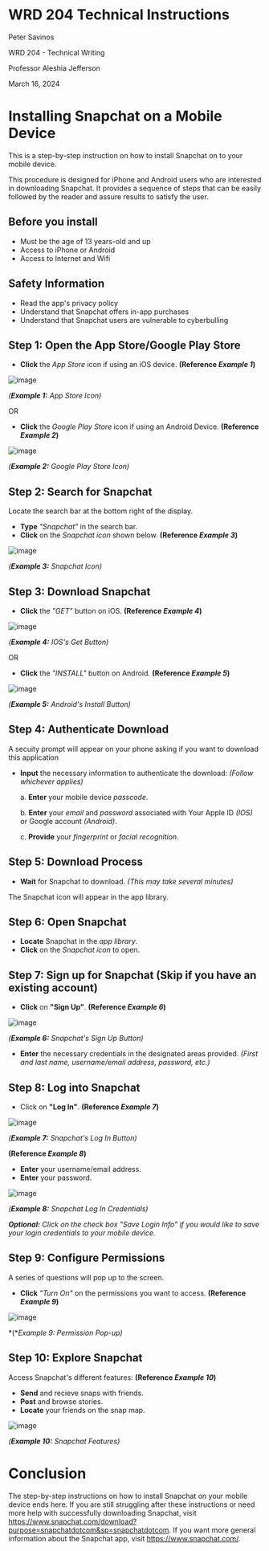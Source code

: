# WRD 204 Technical Instructions
Peter Savinos

WRD 204 - Technical Writing

Professor Aleshia Jefferson

March 16, 2024
# Installing Snapchat on a Mobile Device
This is a step-by-step instruction on how to install Snapchat on to your mobile device.

This procedure is designed for iPhone and Android users who are interested in downloading Snapchat. It provides a sequence of steps that can be easily followed by the reader and assure results to satisfy the user.
## Before you install
- Must be the age of 13 years-old and up
- Access to iPhone or Android
- Access to Internet and Wifi
## Safety Information
- Read the app's privacy policy
- Understand that Snapchat offers in-app purchases
- Understand that Snapchat users are vulnerable to cyberbulling
## Step 1: Open the App Store/Google Play Store
- **Click** the *App Store* icon if using an iOS device. **(Reference *Example 1*)**

![image](https://github.com/petersavinos/Technical_Instructions/assets/163622902/429929bc-73e9-4e38-8427-880db5c160ed)

*(**Example 1:** App Store Icon)*

OR
- **Click** the *Google Play Store* icon if using an Android Device. **(Reference *Example 2*)**

![image](https://github.com/petersavinos/Technical_Instructions/assets/163622902/15a70845-0588-4190-bd26-d0ba277a747d)

*(**Example 2:** Google Play Store Icon)*

## Step 2: Search for Snapchat
Locate the search bar at the bottom right of the display.
- **Type** *"Snapchat"* in the search bar.
- **Click** on the *Snapchat icon* shown below. **(Reference *Example 3*)**

![image](https://github.com/petersavinos/Technical_Instructions/assets/163622902/969ea8db-fdc6-45a1-9711-241d97956c5b)

*(**Example 3:** Snapchat Icon)*

## Step 3: Download Snapchat
- **Click** the *"GET"* button on iOS. **(Reference *Example 4*)**

![image](https://github.com/petersavinos/Technical_Instructions/assets/163622902/55f851d0-273b-42bc-872b-a120f3280a50)

*(**Example 4:** IOS's Get Button)*

OR
- **Click** the *"INSTALL"* button on Android. **(Reference *Example 5*)**

![image](https://github.com/petersavinos/Technical_Instructions/assets/163622902/9124ef15-983e-460a-9192-b847779e02ac)

*(**Example 5:** Android's Install Button)*

## Step 4: Authenticate Download
A secuity prompt will appear on your phone asking if you want to download this application
- **Input** the necessary information to authenticate the download: *(Follow whichever applies)*

    a. **Enter** your mobile device *passcode*.

    b. **Enter** your *email* and *password* associated with Your Apple ID *(IOS)* or Google account *(Android)*.

    c. **Provide** your *fingerprint* or *facial recognition*.
## Step 5: Download Process
- **Wait** for Snapchat to download. *(This may take several minutes)*

The Snapchat icon will appear in the app library.
## Step 6: Open Snapchat
- **Locate** Snapchat in the *app library*.
- **Click** on the *Snapchat icon* to open.
## Step 7: Sign up for Snapchat (Skip if you have an existing account)
- **Click** on **"Sign Up"**. **(Reference *Example 6*)**

![image](https://github.com/petersavinos/Technical_Instructions/assets/163622902/d975f3eb-c363-48bb-88d7-96a346af2fc2)

*(**Example 6:** Snapchat's Sign Up Button)*
- **Enter** the necessary credentials in the designated areas provided.
  *(First and last name, username/email address, password, etc.)*
## Step 8: Log into Snapchat
- Click on **"Log In"**. **(Reference *Example 7*)**

![image](https://github.com/petersavinos/Technical_Instructions/assets/163622902/a9b8b702-4759-4bef-afd1-3445a0e585c0)

*(**Example 7:** Snapchat's Log In Button)*

**(Reference *Example 8*)**
- **Enter** your username/email address. 
- **Enter** your password.

![image](https://github.com/petersavinos/Technical_Instructions/assets/163622902/b55f585b-dfc3-4746-8fc7-11a33f4ff275)

*(**Example 8:** Snapchat Log In Credentials)*


***Optional:** Click on the check box "Save Login Info" if you would like to save your login credentials to your mobile device.*
## Step 9: Configure Permissions
A series of questions will pop up to the screen.
- **Click** *"Turn On"* on the permissions you want to access. **(Reference *Example 9*)**

![image](https://github.com/petersavinos/Technical_Instructions/assets/163622902/3ab5b5d3-3704-49c5-946a-a47ea567a8fb)

*(**Example 9: Permission Pop-up)*

## Step 10: Explore Snapchat
Access Snapchat's different features: **(Reference *Example 10*)**
- **Send** and recieve snaps with friends.
- **Post** and browse stories.
- **Locate** your friends on the snap map.

![image](https://github.com/petersavinos/Technical_Instructions/assets/163622902/86579e6b-7000-4772-b2a3-384fccc94b45)


*(**Example 10:** Snapchat Features)*

# Conclusion
  The step-by-step instructions on how to install Snapchat on your mobile device ends here. If you are still struggling after these instructions or need more help with successfully downloading Snapchat, visit https://www.snapchat.com/download?purpose=snapchatdotcom&sp=snapchatdotcom. If you want more general information about the Snapchat app, visit https://www.snapchat.com/.
